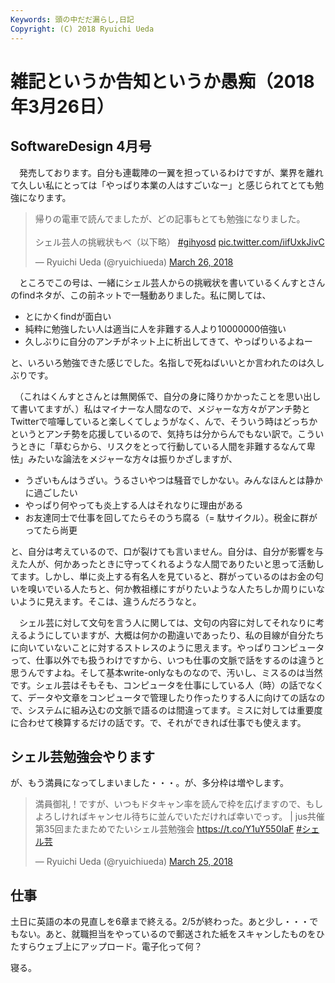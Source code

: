 ```yaml
---
Keywords: 頭の中だだ漏らし,日記
Copyright: (C) 2018 Ryuichi Ueda
---
```


# 雑記というか告知というか愚痴（2018年3月26日）

## SoftwareDesign 4月号

　発売しております。自分も連載陣の一翼を担っているわけですが、業界を離れて久しい私にとっては「やっぱり本業の人はすごいなー」と感じられてとても勉強になります。

<blockquote class="twitter-tweet" data-partner="tweetdeck"><p lang="ja" dir="ltr">帰りの電車で読んでましたが、どの記事もとても勉強になりました。<br><br>シェル芸人の挑戦状もべ（以下略） <a href="https://twitter.com/hashtag/gihyosd?src=hash&amp;ref_src=twsrc%5Etfw">#gihyosd</a> <a href="https://t.co/iifUxkJivC">pic.twitter.com/iifUxkJivC</a></p>&mdash; Ryuichi Ueda (@ryuichiueda) <a href="https://twitter.com/ryuichiueda/status/978260714128207872?ref_src=twsrc%5Etfw">March 26, 2018</a></blockquote>
<script async src="https://platform.twitter.com/widgets.js" charset="utf-8"></script>

　ところでこの号は、一緒にシェル芸人からの挑戦状を書いているくんすとさんのfindネタが、この前ネットで一騒動ありました。私に関しては、

* とにかくfindが面白い
* 純粋に勉強したい人は適当に人を非難する人より10000000倍強い
* 久しぶりに自分のアンチがネット上に析出してきて、やっぱりいるよねー

と、いろいろ勉強できた感じでした。名指しで死ねばいいとか言われたのは久しぶりです。

　（これはくんすとさんとは無関係で、自分の身に降りかかったことを思い出して書いてますが、）私はマイナーな人間なので、メジャーな方々がアンチ勢とTwitterで喧嘩していると楽しくてしょうがなく、んで、そういう時はどっちかというとアンチ勢を応援しているので、気持ちは分からんでもない訳で。こういうときに「草むらから、リスクをとって行動している人間を非難するなんて卑怯」みたいな論法をメジャーな方々は振りかざしますが、

* うざいもんはうざい。うるさいやつは騒音でしかない。みんなほんとは静かに過ごしたい
* やっぱり何やっても炎上する人はそれなりに理由がある
* お友達同士で仕事を回してたらそのうち腐る（= 駄サイクル）。税金に群がってたら尚更

と、自分は考えているので、口が裂けても言いません。自分は、自分が影響を与えた人が、何かあったときに守ってくれるような人間でありたいと思って活動してます。しかし、単に炎上する有名人を見ていると、群がっているのはお金の匂いを嗅いでいる人たちと、何か教祖様にすがりたいような人たちしか周りにいないように見えます。そこは、違うんだろうなと。

　シェル芸に対して文句を言う人に関しては、文句の内容に対してそれなりに考えるようにしていますが、大概は何かの勘違いであったり、私の目線が自分たちに向いていないことに対するストレスのように思えます。やっぱりコンピュータって、仕事以外でも扱うわけですから、いつも仕事の文脈で話をするのは違うと思うんですよね。そして基本write-onlyなものなので、汚いし、ミスるのは当然です。シェル芸はそもそも、コンピュータを仕事にしている人（時）の話でなくて、データや文章をコンピュータで管理したり作ったりする人に向けての話なので、システムに組み込むの文脈で語るのは間違ってます。ミスに対しては重要度に合わせて検算するだけの話です。で、それができれば仕事でも使えます。


## シェル芸勉強会やります

が、もう満員になってしまいました・・・。が、多分枠は増やします。

<blockquote class="twitter-tweet" data-partner="tweetdeck"><p lang="ja" dir="ltr">満員御礼！ですが、いつもドタキャン率を読んで枠を広げますので、もしよろしければキャンセル待ちに並んでいただければ幸いでっす。 | jus共催 第35回またまためでたいシェル芸勉強会 <a href="https://t.co/Y1uY550IaF">https://t.co/Y1uY550IaF</a> <a href="https://twitter.com/hashtag/%E3%82%B7%E3%82%A7%E3%83%AB%E8%8A%B8?src=hash&amp;ref_src=twsrc%5Etfw">#シェル芸</a></p>&mdash; Ryuichi Ueda (@ryuichiueda) <a href="https://twitter.com/ryuichiueda/status/977907206615048192?ref_src=twsrc%5Etfw">March 25, 2018</a></blockquote>
<script async src="https://platform.twitter.com/widgets.js" charset="utf-8"></script>

## 仕事

土日に英語の本の見直しを6章まで終える。2/5が終わった。あと少し・・・でもない。あと、就職担当をやっているので郵送された紙をスキャンしたものをひたすらウェブ上にアップロード。電子化って何？


寝る。
